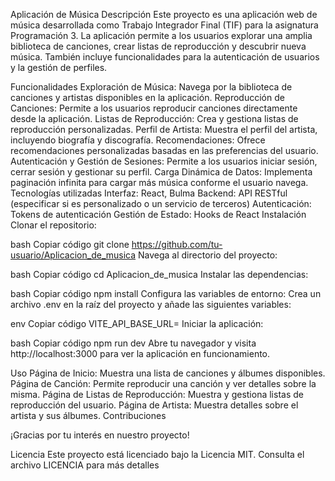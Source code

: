 Aplicación de Música
Descripción
Este proyecto es una aplicación web de música desarrollada como Trabajo Integrador Final (TIF) para la asignatura Programación 3. La aplicación permite a los usuarios explorar una amplia biblioteca de canciones, crear listas de reproducción y descubrir nueva música. También incluye funcionalidades para la autenticación de usuarios y la gestión de perfiles.

Funcionalidades
Exploración de Música: Navega por la biblioteca de canciones y artistas disponibles en la aplicación.
Reproducción de Canciones: Permite a los usuarios reproducir canciones directamente desde la aplicación.
Listas de Reproducción: Crea y gestiona listas de reproducción personalizadas.
Perfil de Artista: Muestra el perfil del artista, incluyendo biografía y discografía.
Recomendaciones: Ofrece recomendaciones personalizadas basadas en las preferencias del usuario.
Autenticación y Gestión de Sesiones: Permite a los usuarios iniciar sesión, cerrar sesión y gestionar su perfil.
Carga Dinámica de Datos: Implementa paginación infinita para cargar más música conforme el usuario navega.
Tecnologías utilizadas
Interfaz: React, Bulma
Backend: API RESTful (especificar si es personalizado o un servicio de terceros)
Autenticación: Tokens de autenticación
Gestión de Estado: Hooks de React
Instalación
Clonar el repositorio:

bash
Copiar código
git clone <https://github.com/tu-usuario/Aplicacion_de_musica>
Navega al directorio del proyecto:

bash
Copiar código
cd Aplicacion_de_musica
Instalar las dependencias:

bash
Copiar código
npm install
Configura las variables de entorno: Crea un archivo .env en la raíz del proyecto y añade las siguientes variables:

env
Copiar código
VITE_API_BASE_URL=<URL de tu API>
Iniciar la aplicación:

bash
Copiar código
npm run dev
Abre tu navegador y visita http://localhost:3000 para ver la aplicación en funcionamiento.

Uso
Página de Inicio: Muestra una lista de canciones y álbumes disponibles.
Página de Canción: Permite reproducir una canción y ver detalles sobre la misma.
Página de Listas de Reproducción: Muestra y gestiona listas de reproducción del usuario.
Página de Artista: Muestra detalles sobre el artista y sus álbumes.
Contribuciones

¡Gracias por tu interés en nuestro proyecto!

Licencia
Este proyecto está licenciado bajo la Licencia MIT. Consulta el archivo LICENCIA para más detalles

